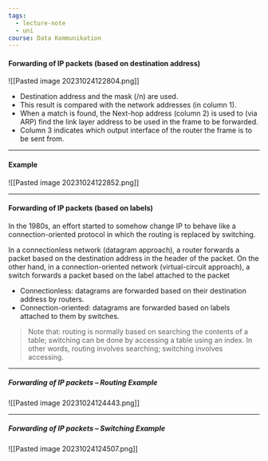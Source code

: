 ```yaml
---
tags:
  - lecture-note
  - uni
course: Data Kommunikation
---
```

#### Forwarding of IP packets (based on destination address)
![[Pasted image 20231024122804.png]]
* Destination address and the mask (/n) are used.
* This result is compared with the network addresses (in column 1).
* When a match is found, the Next-hop address (column 2) is used to (via ARP) find the link layer address to be used in the frame to be forwarded.
* Column 3 indicates which output interface of the router the frame is to be sent from.

***
#### Example
![[Pasted image 20231024122852.png]]

***
#### Forwarding of IP packets (based on labels)
In the 1980s, an effort started to somehow change IP to behave like a connection-oriented protocol in which the routing is replaced by switching.

In a connectionless network (datagram approach), a router forwards a packet based on the destination address in the header of the packet. On the other hand, in a connection-oriented network (virtual-circuit approach), a switch forwards a packet based on the label attached to
the packet

* Connectionless: datagrams are forwarded based on their destination address by routers.
* Connection-oriented: datagrams are forwarded based on labels attached to them by switches.

>Note that: routing is normally based on searching the contents of a table; switching can be done by accessing a table using an index. In other words, routing involves searching; switching involves accessing.

***
##### Forwarding of IP packets – Routing Example
![[Pasted image 20231024124443.png]]

***
##### Forwarding of IP packets – Switching Example
![[Pasted image 20231024124507.png]]
